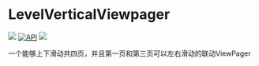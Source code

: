 # LevelVerticalViewpager
[![](https://jitpack.io/v/sunthreeday/LevelVerticalViewpager.svg)](https://jitpack.io/#sunthreeday/LevelVerticalViewpager)
[![API](https://img.shields.io/badge/API-17%2B-brightgreen.svg?style=flat)](https://android-arsenal.com/api?level=17)
[![](https://img.shields.io/badge/Author-Sence-orange.svg)](https://jitpack.io/#sunthreeday/LevelVerticalViewpager)

一个能够上下滑动共四页，并且第一页和第三页可以左右滑动的联动ViewPager
